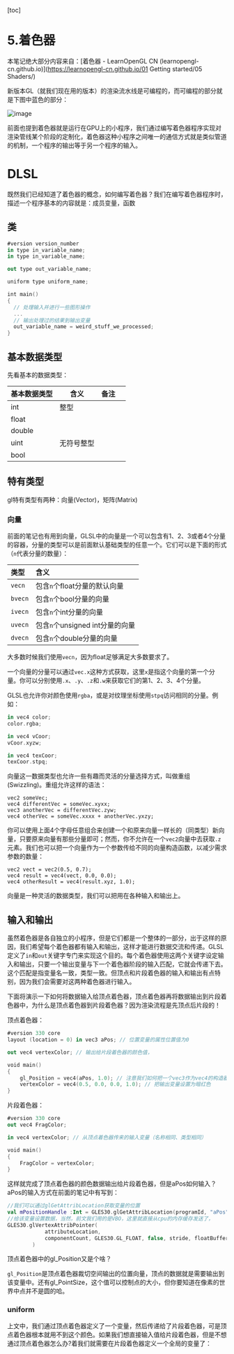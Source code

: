 [toc]

# 5.着色器

本笔记绝大部分内容来自：[着色器 - LearnOpenGL CN (learnopengl-cn.github.io)](https://learnopengl-cn.github.io/01 Getting started/05 Shaders/)

新版本GL（就我们现在用的版本）的渲染流水线是可编程的，而可编程的部分就是下图中蓝色的部分：

![image](https://learnopengl-cn.github.io/img/01/04/pipeline.png)

前面也提到着色器就是运行在GPU上的小程序，我们通过编写着色器程序实现对渲染管线某个阶段的定制化，着色器这种小程序之间唯一的通信方式就是类似管道的机制，一个程序的输出等于另一个程序的输入。

# DLSL

既然我们已经知道了着色器的概念，如何编写着色器？我们在编写着色器程序时，描述一个程序基本的内容就是：成员变量，函数

## 类

~~~kotlin
#version version_number
in type in_variable_name;
in type in_variable_name;

out type out_variable_name;

uniform type uniform_name;

int main()
{
  // 处理输入并进行一些图形操作
  ...
  // 输出处理过的结果到输出变量
  out_variable_name = weird_stuff_we_processed;
}
~~~

## 基本数据类型

先看基本的数据类型：

| 基本数据类型 | 含义       | 备注 |      |
| ------------ | ---------- | ---- | ---- |
| int          | 整型       |      |      |
| float        |            |      |      |
| double       |            |      |      |
| uint         | 无符号整型 |      |      |
| bool         |            |      |      |

## 特有类型

gl特有类型有两种：向量(Vector)，矩阵(Matrix)

### 向量

前面的笔记也有用到向量，GLSL中的向量是一个可以包含有1、2、3或者4个分量的容器，分量的类型可以是前面默认基础类型的任意一个。它们可以是下面的形式（`n`代表分量的数量）：

| 类型    | 含义                            |
| :------ | :------------------------------ |
| `vecn`  | 包含`n`个float分量的默认向量    |
| `bvecn` | 包含`n`个bool分量的向量         |
| `ivecn` | 包含`n`个int分量的向量          |
| `uvecn` | 包含`n`个unsigned int分量的向量 |
| `dvecn` | 包含`n`个double分量的向量       |

大多数时候我们使用`vecn`，因为float足够满足大多数要求了。

一个向量的分量可以通过`vec.x`这种方式获取，这里`x`是指这个向量的第一个分量。你可以分别使用`.x`、`.y`、`.z`和`.w`来获取它们的第1、2、3、4个分量。

GLSL也允许你对颜色使用`rgba`，或是对纹理坐标使用`stpq`访问相同的分量。例如：

~~~kotlin
in vec4 color;
color.rgba;

in vec4 vCoor;
vCoor.xyzw;

in vec4 texCoor;
texCoor.stpq;
~~~

向量这一数据类型也允许一些有趣而灵活的分量选择方式，叫做重组(Swizzling)。重组允许这样的语法：

```
vec2 someVec;
vec4 differentVec = someVec.xyxx;
vec3 anotherVec = differentVec.zyw;
vec4 otherVec = someVec.xxxx + anotherVec.yxzy;
```

你可以使用上面4个字母任意组合来创建一个和原来向量一样长的（同类型）新向量，只要原来向量有那些分量即可；然而，你不允许在一个`vec2`向量中去获取`.z`元素。我们也可以把一个向量作为一个参数传给不同的向量构造函数，以减少需求参数的数量：

```
vec2 vect = vec2(0.5, 0.7);
vec4 result = vec4(vect, 0.0, 0.0);
vec4 otherResult = vec4(result.xyz, 1.0);
```

向量是一种灵活的数据类型，我们可以把用在各种输入和输出上。

## 输入和输出

虽然着色器是各自独立的小程序，但是它们都是一个整体的一部分，出于这样的原因，我们希望每个着色器都有输入和输出，这样才能进行数据交流和传递。GLSL定义了`in`和`out`关键字专门来实现这个目的。每个着色器使用这两个关键字设定输入和输出，只要一个输出变量与下一个着色器阶段的输入匹配，它就会传递下去。这个匹配是指变量名一致，类型一致。但顶点和片段着色器的输入和输出有点特别，因为我们会需要对这两种着色器进行输入。

下面将演示一下如何将数据输入给顶点着色器，顶点着色器再将数据输出到片段着色器中，为什么是顶点着色器到片段着色器？因为渲染流程是先顶点后片段的！

顶点着色器：

~~~kotlin
#version 330 core
layout (location = 0) in vec3 aPos; // 位置变量的属性位置值为0

out vec4 vertexColor; // 输出给片段着色器的颜色值，

void main()
{
    gl_Position = vec4(aPos, 1.0); // 注意我们如何把一个vec3作为vec4的构造器的参数，我们甚至可以在这里对坐标做矩阵变换
    vertexColor = vec4(0.5, 0.0, 0.0, 1.0); // 把输出变量设置为暗红色
}
~~~

片段着色器：

~~~kotlin
#version 330 core
out vec4 FragColor;

in vec4 vertexColor; // 从顶点着色器传来的输入变量（名称相同、类型相同）

void main()
{
    FragColor = vertexColor;
}
~~~

这样就完成了顶点着色器的颜色数据输出给片段着色器，但是aPos如何输入？aPos的输入方式在前面的笔记中有写到：

~~~kotlin
//我们可以通过glGetAttribLocation获取变量的位置
val mPositionHandle :Int = GLES30.glGetAttribLocation(programId, "aPos")
//给该变量设置数据，当然，前文我们用的是VBO，这里就直接从cpu的内存缓存发送了，
GLES30.glVertexAttribPointer(
            attributeLocation,
            componentCount, GLES30.GL_FLOAT, false, stride, floatBuffer
        )
~~~

顶点着色器中的gl_Position又是个啥？

`gl_Position`是顶点着色器裁切空间输出的位置向量，顶点的数据就是需要输出到该变量中。还有gl_PointSize，这个值可以控制点的大小，但你要知道在像素的世界中点并不是圆的哈。

### uniform

上文中，我们通过顶点着色器定义了一个变量，然后传递给了片段着色器，可是顶点着色器根本就用不到这个颜色。如果我们想直接输入值给片段着色器，但是不想通过顶点着色器怎么办?着我们就需要在片段着色器定义一个全局的变量了：





